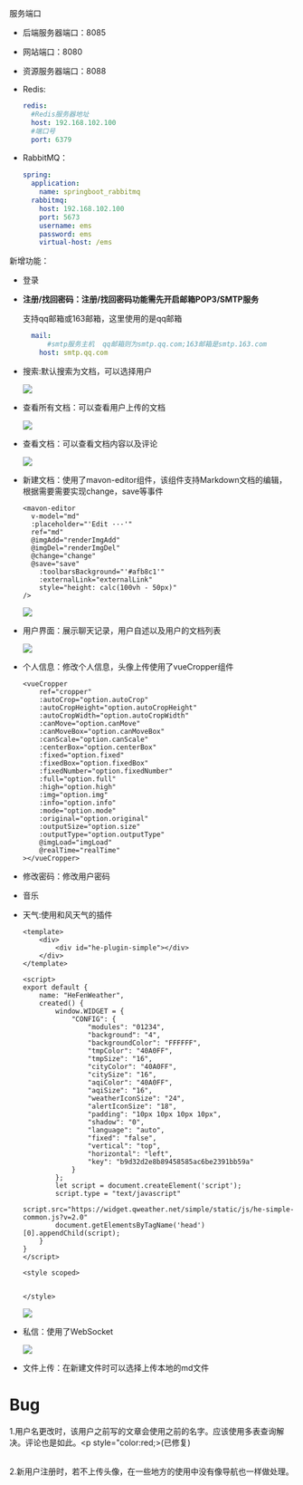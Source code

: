服务端口

- 后端服务器端口：8085

- 网站端口：8080

- 资源服务器端口：8088

- Redis:
  ```yaml
  redis:
    #Redis服务器地址
    host: 192.168.102.100
    #端口号
    port: 6379
  ```
  
- RabbitMQ：

  ```yaml
  spring:
    application:
      name: springboot_rabbitmq
    rabbitmq:
      host: 192.168.102.100
      port: 5673
      username: ems
      password: ems
      virtual-host: /ems
  ```

  







新增功能：

- 登录

- **注册/找回密码：注册/找回密码功能需先开启邮箱POP3/SMTP服务**

  支持qq邮箱或163邮箱，这里使用的是qq邮箱

  ```yaml
    mail:
        #smtp服务主机  qq邮箱则为smtp.qq.com;163邮箱是smtp.163.com
      host: smtp.qq.com
  ```

- 搜索:默认搜索为文档，可以选择用户

  ![](https://s3.bmp.ovh/imgs/2023/05/10/ed050a33d86cd312.png)

- 查看所有文档：可以查看用户上传的文档

  ![](https://s3.bmp.ovh/imgs/2023/05/11/b0a82c42df893953.png)

- 查看文档：可以查看文档内容以及评论

  ![](https://s3.bmp.ovh/imgs/2023/05/10/2ca4d9370ee4f419.png)

- 新建文档：使用了mavon-editor组件，该组件支持Markdown文档的编辑，根据需要需要实现change，save等事件 

  ```vue
  <mavon-editor
  	v-model="md"
  	:placeholder="'Edit ···'"
  	ref="md"
  	@imgAdd="renderImgAdd"
  	@imgDel="renderImgDel"
  	@change="change"
  	@save="save"
      :toolbarsBackground="'#afb8c1'"
      :externalLink="externalLink"
      style="height: calc(100vh - 50px)"
  />
  ```

  ![](https://s3.bmp.ovh/imgs/2023/05/11/48b48b0babee919d.png)

- 用户界面：展示聊天记录，用户自述以及用户的文档列表

  ![](https://s3.bmp.ovh/imgs/2023/05/10/2a3ad99b48b5ba23.png)

- 个人信息：修改个人信息，头像上传使用了vueCropper组件

  ```vue
  <vueCropper
      ref="cropper"
      :autoCrop="option.autoCrop"
      :autoCropHeight="option.autoCropHeight"
      :autoCropWidth="option.autoCropWidth"
      :canMove="option.canMove"
      :canMoveBox="option.canMoveBox"
      :canScale="option.canScale"
      :centerBox="option.centerBox"
      :fixed="option.fixed"
      :fixedBox="option.fixedBox"
      :fixedNumber="option.fixedNumber"
      :full="option.full"
      :high="option.high"
      :img="option.img"
      :info="option.info"
      :mode="option.mode"
      :original="option.original"
      :outputSize="option.size"
      :outputType="option.outputType"
      @imgLoad="imgLoad"
      @realTime="realTime"
  ></vueCropper>
  ```

- 修改密码：修改用户密码

- 音乐

- 天气:使用和风天气的插件

  ```vue
  <template>
      <div>
          <div id="he-plugin-simple"></div>
      </div>
  </template>
  
  <script>
  export default {
      name: "HeFenWeather",
      created() {
          window.WIDGET = {
              "CONFIG": {
                  "modules": "01234",
                  "background": "4",
                  "backgroundColor": "FFFFFF",
                  "tmpColor": "40A0FF",
                  "tmpSize": "16",
                  "cityColor": "40A0FF",
                  "citySize": "16",
                  "aqiColor": "40A0FF",
                  "aqiSize": "16",
                  "weatherIconSize": "24",
                  "alertIconSize": "18",
                  "padding": "10px 10px 10px 10px",
                  "shadow": "0",
                  "language": "auto",
                  "fixed": "false",
                  "vertical": "top",
                  "horizontal": "left",
                  "key": "b9d32d2e8b89458585ac6be2391bb59a"
              }
          };
          let script = document.createElement('script');
          script.type = "text/javascript"
          script.src="https://widget.qweather.net/simple/static/js/he-simple-common.js?v=2.0"
          document.getElementsByTagName('head')[0].appendChild(script);
      }
  }
  </script>
  
  <style scoped>
  
  
  </style>
  ```

  ![](https://s3.bmp.ovh/imgs/2023/05/11/36bbd3af39fad752.png)

- 私信：使用了WebSocket

  ![](https://s3.bmp.ovh/imgs/2023/05/10/6517e6fe576538b0.png)

- 文件上传：在新建文件时可以选择上传本地的md文件

# Bug
1.用户名更改时，该用户之前写的文章会使用之前的名字。应该使用多表查询解决。评论也是如此。<p style="color:red;>(已修复)</p>  <br>
2.新用户注册时，若不上传头像，在一些地方的使用中没有像导航也一样做处理。



